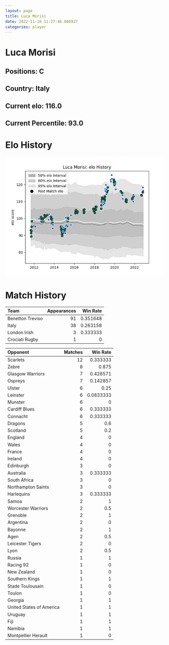 ```yaml
---  
layout: page  
title: Luca Morisi  
date: 2022-11-16 11:27:46.686927  
categories: player  
---
```

# Luca Morisi

## Positions: C

## Country: Italy

## Current elo: 116.0

## Current Percentile: 93.0

# Elo History


![elo history](history_LucaMorisi.png)
# Match History


| Team             |   Appearances |   Win Rate |
|:-----------------|--------------:|-----------:|
| Benetton Treviso |            91 |   0.351648 |
| Italy            |            38 |   0.263158 |
| London Irish     |             3 |   0.333333 |
| Crociati Rugby   |             1 |   0        |

| Opponent                 |   Matches |   Win Rate |
|:-------------------------|----------:|-----------:|
| Scarlets                 |        12 |  0.333333  |
| Zebre                    |         8 |  0.875     |
| Glasgow Warriors         |         7 |  0.428571  |
| Ospreys                  |         7 |  0.142857  |
| Ulster                   |         6 |  0.25      |
| Leinster                 |         6 |  0.0833333 |
| Munster                  |         6 |  0         |
| Cardiff Blues            |         6 |  0.333333  |
| Connacht                 |         6 |  0.333333  |
| Dragons                  |         5 |  0.6       |
| Scotland                 |         5 |  0.2       |
| England                  |         4 |  0         |
| Wales                    |         4 |  0         |
| France                   |         4 |  0         |
| Ireland                  |         4 |  0         |
| Edinburgh                |         3 |  0         |
| Australia                |         3 |  0.333333  |
| South Africa             |         3 |  0         |
| Northampton Saints       |         3 |  0         |
| Harlequins               |         3 |  0.333333  |
| Samoa                    |         2 |  1         |
| Worcester Warriors       |         2 |  0.5       |
| Grenoble                 |         2 |  1         |
| Argentina                |         2 |  0         |
| Bayonne                  |         2 |  1         |
| Agen                     |         2 |  0.5       |
| Leicester Tigers         |         2 |  0         |
| Lyon                     |         2 |  0.5       |
| Russia                   |         1 |  1         |
| Racing 92                |         1 |  0         |
| New Zealand              |         1 |  0         |
| Southern Kings           |         1 |  1         |
| Stade Toulousain         |         1 |  0         |
| Toulon                   |         1 |  0         |
| Georgia                  |         1 |  1         |
| United States of America |         1 |  1         |
| Uruguay                  |         1 |  1         |
| Fiji                     |         1 |  1         |
| Namibia                  |         1 |  1         |
| Montpellier Herault      |         1 |  0         |